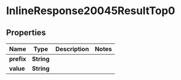 # InlineResponse20045ResultTop0

## Properties
Name | Type | Description | Notes
------------ | ------------- | ------------- | -------------
**prefix** | **String** |  | 
**value** | **String** |  | 
